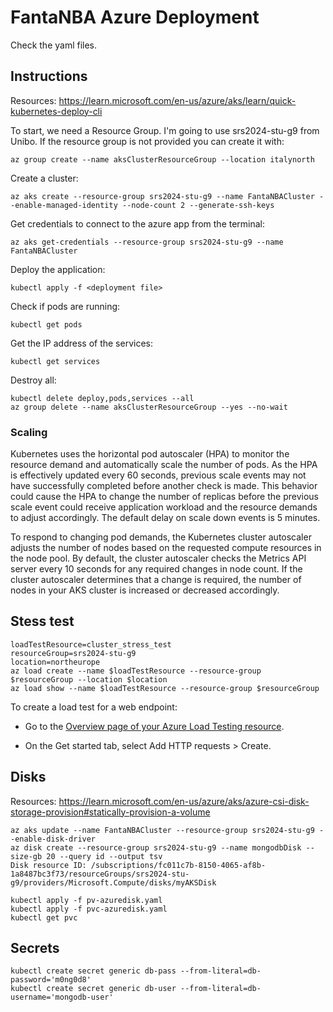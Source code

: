 # FantaNBA Azure Deployment
Check the yaml files.

## Instructions

Resources: https://learn.microsoft.com/en-us/azure/aks/learn/quick-kubernetes-deploy-cli

To start, we need a Resource Group. I'm going to use srs2024-stu-g9 from Unibo. If the resource group is not provided you can create it with:
```
az group create --name aksClusterResourceGroup --location italynorth
```
Create a cluster:
```
az aks create --resource-group srs2024-stu-g9 --name FantaNBACluster --enable-managed-identity --node-count 2 --generate-ssh-keys
```
Get credentials to connect to the azure app from the terminal:
```
az aks get-credentials --resource-group srs2024-stu-g9 --name FantaNBACluster
```
Deploy the application:
```
kubectl apply -f <deployment file>
```
Check if pods are running:
```
kubectl get pods
```
Get the IP address of the services:
```
kubectl get services
```
Destroy all:
```
kubectl delete deploy,pods,services --all
az group delete --name aksClusterResourceGroup --yes --no-wait
```

### Scaling
Kubernetes uses the horizontal pod autoscaler (HPA) to monitor the resource demand and automatically scale the number of pods. As the HPA is effectively updated every 60 seconds, previous scale events may not have successfully completed before another check is made. This behavior could cause the HPA to change the number of replicas before the previous scale event could receive application workload and the resource demands to adjust accordingly. The default delay on scale down events is 5 minutes.

To respond to changing pod demands, the Kubernetes cluster autoscaler adjusts the number of nodes based on the requested compute resources in the node pool. By default, the cluster autoscaler checks the Metrics API server every 10 seconds for any required changes in node count. If the cluster autoscaler determines that a change is required, the number of nodes in your AKS cluster is increased or decreased accordingly. 

## Stess test
```
loadTestResource=cluster_stress_test
resourceGroup=srs2024-stu-g9
location=northeurope
az load create --name $loadTestResource --resource-group $resourceGroup --location $location
az load show --name $loadTestResource --resource-group $resourceGroup
```
To create a load test for a web endpoint:

- Go to the [Overview page of your Azure Load Testing resource](https://portal.azure.com/#@live.unibo.it/resource/subscriptions/fc011c7b-8150-4065-af8b-1a8487bc3f73/resourceGroups/srs2024-stu-g9/overview).

- On the Get started tab, select Add HTTP requests > Create.


## Disks
Resources: https://learn.microsoft.com/en-us/azure/aks/azure-csi-disk-storage-provision#statically-provision-a-volume

```
az aks update --name FantaNBACluster --resource-group srs2024-stu-g9 --enable-disk-driver
az disk create --resource-group srs2024-stu-g9 --name mongodbDisk --size-gb 20 --query id --output tsv
Disk resource ID: /subscriptions/fc011c7b-8150-4065-af8b-1a8487bc3f73/resourceGroups/srs2024-stu-g9/providers/Microsoft.Compute/disks/myAKSDisk

kubectl apply -f pv-azuredisk.yaml
kubectl apply -f pvc-azuredisk.yaml
kubectl get pvc
```

## Secrets
```
kubectl create secret generic db-pass --from-literal=db-password='m0ng0d8'
kubectl create secret generic db-user --from-literal=db-username='mongodb-user'
```
